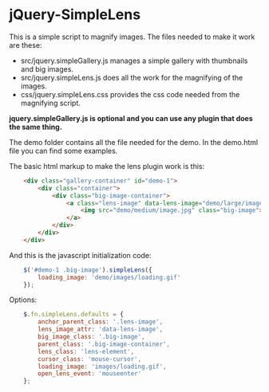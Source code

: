 jQuery-SimpleLens
=================

This is a simple script to magnify images.
The files needed to make it work are these:
- src/jquery.simpleGallery.js manages a simple gallery with thumbnails and big images.
- src/jquery.simpleLens.js does all the work for the magnifying of the images.
- css/jquery.simpleLens.css provides the css code needed from the magnifying script.

**jquery.simpleGallery.js is optional and you can use any plugin that does the same thing.**

The demo folder contains all the file needed for the demo.
In the demo.html file you can find some examples.

The basic html markup to make the lens plugin work is this:
```html
    <div class="gallery-container" id="demo-1">
        <div class="container">
            <div class="big-image-container">
                <a class="lens-image" data-lens-image="demo/large/image.jpg">
                    <img src="demo/medium/image.jpg" class="big-image">
                </a>
            </div>
        </div>
    </div>
```

And this is the javascript initialization code:
```javascript
    $('#demo-1 .big-image').simpleLens({
        loading_image: 'demo/images/loading.gif'
    });
```

Options:
```javascript
    $.fn.simpleLens.defaults = {
        anchor_parent_class: '.lens-image',
        lens_image_attr: 'data-lens-image',
        big_image_class: '.big-image',
        parent_class: '.big-image-container',
        lens_class: 'lens-element',
        cursor_class: 'mouse-cursor',
        loading_image: 'images/loading.gif',
        open_lens_event: 'mouseenter'
    };
```